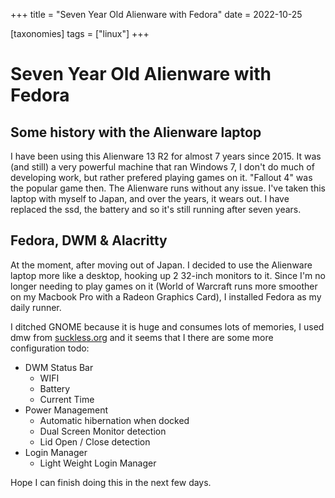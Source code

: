 +++
title = "Seven Year Old Alienware with Fedora"
date = 2022-10-25

[taxonomies] 
tags = ["linux"]
+++

# Seven Year Old Alienware with Fedora

## Some history with the Alienware laptop

I have been using this Alienware 13 R2 for almost 7 years since 2015. It was (and still) a very powerful machine that ran Windows 7, I don't do much of developing work, but rather prefered playing games on it. "Fallout 4" was the popular game then. The Alienware runs without any issue. I've taken this laptop with myself to Japan, and over the years, it wears out. I have replaced the ssd, the battery and so it's still running after seven years.

## Fedora, DWM & Alacritty 

At the moment, after moving out of Japan. I decided to use the Alienware laptop more like a desktop, hooking up 2 32-inch monitors to it. Since I'm no longer needing to play games on it (World of Warcraft runs more smoother on my Macbook Pro with a Radeon Graphics Card), I installed Fedora as my daily runner.

I ditched GNOME because it is huge and consumes lots of memories, I used dmw from [suckless.org](https://suckless.org) and it seems that I there are some more configuration todo:

- DWM Status Bar
  - WIFI
  - Battery
  - Current Time
- Power Management
  - Automatic hibernation when docked
  - Dual Screen Monitor detection
  - Lid Open / Close detection
- Login Manager
  - Light Weight Login Manager

Hope I can finish doing this in the next few days.
